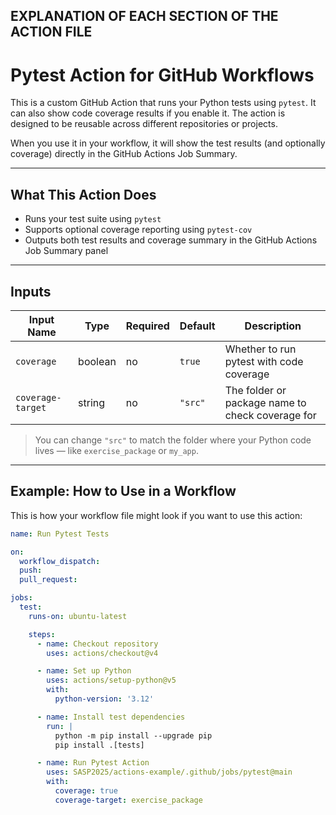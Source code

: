 
## EXPLANATION OF EACH SECTION OF THE ACTION FILE

#  Pytest Action for GitHub Workflows

This is a custom GitHub Action that runs your Python tests using `pytest`. It can also show code coverage results if you enable it. The action is designed to be reusable across different repositories or projects.

When you use it in your workflow, it will show the test results (and optionally coverage) directly in the GitHub Actions Job Summary.

---

##  What This Action Does

- Runs your test suite using `pytest`
- Supports optional coverage reporting using `pytest-cov`
- Outputs both test results and coverage summary in the GitHub Actions Job Summary panel

---

##  Inputs

| Input Name        | Type    | Required | Default | Description                                                 |
|-------------------|---------|----------|---------|-------------------------------------------------------------|
| `coverage`        | boolean | no       | `true`  | Whether to run pytest with code coverage                    |
| `coverage-target` | string  | no       | `"src"` | The folder or package name to check coverage for            |

>  You can change `"src"` to match the folder where your Python code lives — like `exercise_package` or `my_app`.

---

##  Example: How to Use in a Workflow

This is how your workflow file might look if you want to use this action:

```yaml
name: Run Pytest Tests

on:
  workflow_dispatch:
  push:
  pull_request:

jobs:
  test:
    runs-on: ubuntu-latest

    steps:
      - name: Checkout repository
        uses: actions/checkout@v4

      - name: Set up Python
        uses: actions/setup-python@v5
        with:
          python-version: '3.12'

      - name: Install test dependencies
        run: |
          python -m pip install --upgrade pip
          pip install .[tests]

      - name: Run Pytest Action
        uses: SASP2025/actions-example/.github/jobs/pytest@main
        with:
          coverage: true
          coverage-target: exercise_package


